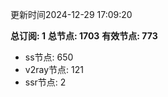 更新时间2024-12-29 17:09:20

**总订阅: 1**
**总节点: 1703**
**有效节点: 773**
- ss节点: 650
- v2ray节点: 121
- ssr节点: 2
